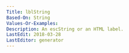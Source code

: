```yaml
---
Title: lblString
Based-On: String
Values-Or-Examples: 
Description: An escString or an HTML label.
LastEdit: 2018-03-28
LastEditor: generator
---
```



